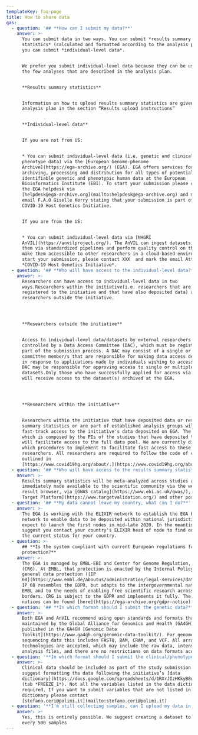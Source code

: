 ```yaml
---
templateKey: faq-page
title: How to share data
qas:
  - question: '## **How can I submit my data?**'
    answer: >-
      You can submit data in two ways. You can submit *results summary
      statistics* (calculated and formatted according to the analysis plan) or
      you can submit *individual-level data*.


      We prefer you submit individual-level data because they can be used beyond
      the few analyses that are described in the analysis plan.


      **Results summary statistics**


      Information on how to upload results summary statistics are given in the
      analysis plan in the section “Results upload instructions”


      **Individual-level data**


      If you are not from US:


      * You can submit individual-level data (i.e. genetic and clinical
      phenotype data) via the [European Genome-phenome
      Archive](https://ega-archive.org/) (EGA). EGA offers services for
      archiving, processing and distribution for all types of potentially
      identifiable genetic and phenotypic human data at the European
      Bioinformatics Institute (EBI). To start your submission please contact
      the EGA helpdesk via
      [helpdesk@ega-archive.org](mailto:helpdesk@ega-archive.org) and mark the
      email F.A.O Giselle Kerry stating that your submission is part of the
      COVID-19 Host Genetics Initiative.


      If you are from the US:


      * You can submit individual-level data via [NHGRI
      AnVIL](https://anvilproject.org/). The AnVIL can ingest datasets, process
      them via standardized pipelines and perform quality control on them, and
      make them accessible to other researchers in a cloud-based environment. To
      start your submission, please contact XXX  and mark the email Attn:
      *COVID-19 Host Genetics Initiative*.
  - question: '## **Who will have access to the individual-level data?**'
    answer: >-
      Researchers can have access to individual-level data in two
      ways.Researchers within the initiative(i.e. researchers that are
      registered to the initiative and that have also deposited data) and
      researchers outside the initiative.




      **Researchers outside the initiative**


      Access to individual-level data/datasets by external researchers is
      controlled by a Data Access Committee (DAC), which must be registered as
      part of the submission process. A DAC may consist of a single or several
      committee member/s that are responsible for making data access decisions
      in response to applications made by individuals wishing to access data. A
      DAC may be responsible for approving access to single or multiple
      datasets.Only those who have successfully applied for access via the DAC
      will receive access to the dataset(s) archived at the EGA.




      **Researchers within the initiative**


      Researchers within the initiative that have deposited data or results
      summary statistics or are part of established analysis groups will have
      fast-track access to the initiative's data deposited on EGA. The DAC,
      which is composed by the PIs of the studies that have deposited the data,
      will facilitate access to the full data pool. We are currently discussing
      which procedures to implement to facilitate fast access to these groups of
      researchers. All researchers are required to follow the code of conduct
      outlined in
      [https://www.covid19hg.org/about/.](https://www.covid19hg.org/about/)
  - question: '## **Who will have access to the results summary statistics?**'
    answer: >-
      Results summary statistics will be meta-analyzed across studies and
      immediately made available to the scientific community via the website
      result browser, via [GWAS catalog](https://www.ebi.ac.uk/gwas/), [Open
      Target Platform](https://www.targetvalidation.org/) and other portals.
  - question: '## **My data cannot leave my country, what can I do?**'
    answer: >-
      The EGA is working with the ELIXIR network to establish the EGA Federation
      network to enable data to be deposited within national jurisdictions. We
      expect to launch the first nodes in mid-late 2020. In the meantime, we
      suggest you contact your country's ELIXIR head of node to find out about
      the current status for your country.
  - question: >-
      ## **Is the system compliant with current European regulations for data
      protection?**
    answer: >-
      The EGA is managed by EMBL-EBI and Center for Genome Regulation, Barcelona
      (CRG). At EMBL, that protection is enacted by the Internal Policy 68 on
      general data protection ([IP
      68](https://www.embl.de/aboutus/administration/legal-services/data-protection/IP68-Data-Protection-EN-18052018.pdf)).
      IP 68 resembles the GDPR, but adapts to the intergovernmental nature of
      EMBL and to the needs of enabling free scientific research across national
      borders. CRG is subject to the GDPR and implements it fully. The EGA GDPR
      notices can be found [here](https://ega-archive.org/gdpr-notice).
  - question: '## **In which format should I submit the genetic data?**'
    answer: >-
      Both EGA and AnVIL recommend using open standards and formats that are
      maintained by the Global Alliance for Genomics and Health (GA4GH),
      published in the GA4GH [Genomic Data
      Toolkit](https://www.ga4gh.org/genomic-data-toolkit/). For genome
      sequencing data this includes FASTQ, BAM, CRAM, and VCF. All array-based
      technologies are accepted, which may include the raw data, intensity and
      analysis files, and there are no restrictions on data formats accepted.
  - question: '**In which format should I submit the clinical/phenotype data ?**'
    answer: >-
      Clinical data should be included as part of the study submission. We
      suggest formatting the data following the initiative’s [data
      dictionary](https://docs.google.com/spreadsheets/d/1RXrJIzHKkyB8qx5tHLQjcBioiDAOrQ3odAuqMS3pUUI/edit?usp=sharing)
      (tab *FREEZE_1*). Not all the variables listed in the data dictionary are
      required. If you want to submit variables that are not listed in the data
      dictionary please contact
      [stefano.ceri@polimi.it](mailto:stefano.ceri@polimi.it)
  - question: '**I’m still collecting samples, can I upload my data in batches?**'
    answer: >-
      Yes, this is entirely possible. We suggest creating a dataset to submit
      every 500 samples
---
```

